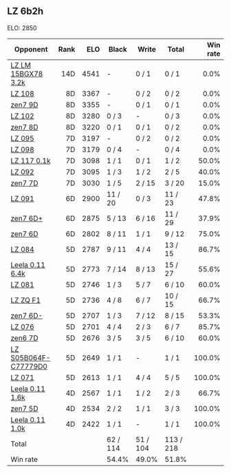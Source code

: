 ## LZ 6b2h ##

ELO: 2850

Opponent | Rank | ELO | Black | Write | Total | Win rate
---------|-----:|----:|-------|-------|-------|-------:
[LZ LM 15BGX78 3.2k](LZ%20LM%2015BGX78%203.2k.md) | 14D | 4541 | - | 0 / 1 | 0 / 1 | 0.0%
[LZ 108](LZ%20108.md) | 8D | 3367 | - | 0 / 2 | 0 / 2 | 0.0%
[zen7 9D](zen7%209D.md) | 8D | 3355 | - | 0 / 1 | 0 / 1 | 0.0%
[LZ 102](LZ%20102.md) | 8D | 3280 | 0 / 3 | - | 0 / 3 | 0.0%
[zen7 8D](zen7%208D.md) | 8D | 3220 | 0 / 1 | 0 / 1 | 0 / 2 | 0.0%
[LZ 095](LZ%20095.md) | 7D | 3197 | - | 0 / 2 | 0 / 2 | 0.0%
[LZ 098](LZ%20098.md) | 7D | 3179 | 0 / 4 | - | 0 / 4 | 0.0%
[LZ 117 0.1k](LZ%20117%200.1k.md) | 7D | 3098 | 1 / 1 | 0 / 1 | 1 / 2 | 50.0%
[LZ 092](LZ%20092.md) | 7D | 3095 | 1 / 3 | 1 / 2 | 2 / 5 | 40.0%
[zen7 7D](zen7%207D.md) | 7D | 3030 | 1 / 5 | 2 / 15 | 3 / 20 | 15.0%
[LZ 091](LZ%20091.md) | 6D | 2900 | 11 / 20 | 0 / 3 | 11 / 23 | 47.8%
[zen7 6D+](zen7%206D+.md) | 6D | 2875 | 5 / 13 | 6 / 16 | 11 / 29 | 37.9%
[zen7 6D](zen7%206D.md) | 6D | 2802 | 8 / 11 | 1 / 1 | 9 / 12 | 75.0%
[LZ 084](LZ%20084.md) | 5D | 2787 | 9 / 11 | 4 / 4 | 13 / 15 | 86.7%
[Leela 0.11 6.4k](Leela%200.11%206.4k.md) | 5D | 2773 | 7 / 14 | 8 / 13 | 15 / 27 | 55.6%
[LZ 081](LZ%20081.md) | 5D | 2746 | 1 / 3 | 5 / 7 | 6 / 10 | 60.0%
[LZ ZQ F1](LZ%20ZQ%20F1.md) | 5D | 2736 | 4 / 8 | 6 / 7 | 10 / 15 | 66.7%
[zen7 6D-](zen7%206D-.md) | 5D | 2707 | 1 / 3 | 7 / 12 | 8 / 15 | 53.3%
[LZ 076](LZ%20076.md) | 5D | 2701 | 4 / 4 | 2 / 3 | 6 / 7 | 85.7%
[zen6 7D](zen6%207D.md) | 5D | 2676 | 3 / 5 | 3 / 5 | 6 / 10 | 60.0%
[LZ S05B064F-C77779D0](LZ%20S05B064F-C77779D0.md) | 5D | 2649 | 1 / 1 | - | 1 / 1 | 100.0%
[LZ 071](LZ%20071.md) | 5D | 2613 | 1 / 1 | 4 / 4 | 5 / 5 | 100.0%
[Leela 0.11 1.6k](Leela%200.11%201.6k.md) | 4D | 2567 | 1 / 1 | 1 / 2 | 2 / 3 | 66.7%
[zen7 5D](zen7%205D.md) | 4D | 2534 | 2 / 2 | 1 / 1 | 3 / 3 | 100.0%
[Leela 0.11 1.0k](Leela%200.11%201.0k.md) | 4D | 2422 | 1 / 1 | - | 1 / 1 | 100.0%
Total | | | 62 / 114 | 51 / 104 | 113 / 218 | 
Win rate| | | 54.4% | 49.0% | 51.8% | 
